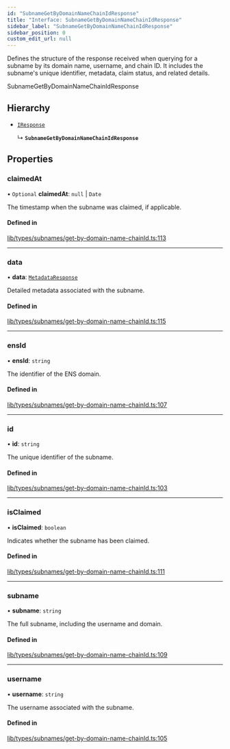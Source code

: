 ```yaml
---
id: "SubnameGetByDomainNameChainIdResponse"
title: "Interface: SubnameGetByDomainNameChainIdResponse"
sidebar_label: "SubnameGetByDomainNameChainIdResponse"
sidebar_position: 0
custom_edit_url: null
---
```


Defines the structure of the response received when querying for a subname by its domain name, username, and chain ID.
It includes the subname's unique identifier, metadata, claim status, and related details.

 SubnameGetByDomainNameChainIdResponse

## Hierarchy

- [`IResponse`](IResponse.md)

  ↳ **`SubnameGetByDomainNameChainIdResponse`**

## Properties

### claimedAt

• `Optional` **claimedAt**: ``null`` \| `Date`

The timestamp when the subname was claimed, if applicable.

#### Defined in

[lib/types/subnames/get-by-domain-name-chainId.ts:113](https://github.com/JustaName-id/JustaName-sdk/blob/0b5bd45/packages/@justaname.id/sdk/src/lib/types/subnames/get-by-domain-name-chainId.ts#L113)

___

### data

• **data**: [`MetadataResponse`](MetadataResponse.md)

Detailed metadata associated with the subname.

#### Defined in

[lib/types/subnames/get-by-domain-name-chainId.ts:115](https://github.com/JustaName-id/JustaName-sdk/blob/0b5bd45/packages/@justaname.id/sdk/src/lib/types/subnames/get-by-domain-name-chainId.ts#L115)

___

### ensId

• **ensId**: `string`

The identifier of the ENS domain.

#### Defined in

[lib/types/subnames/get-by-domain-name-chainId.ts:107](https://github.com/JustaName-id/JustaName-sdk/blob/0b5bd45/packages/@justaname.id/sdk/src/lib/types/subnames/get-by-domain-name-chainId.ts#L107)

___

### id

• **id**: `string`

The unique identifier of the subname.

#### Defined in

[lib/types/subnames/get-by-domain-name-chainId.ts:103](https://github.com/JustaName-id/JustaName-sdk/blob/0b5bd45/packages/@justaname.id/sdk/src/lib/types/subnames/get-by-domain-name-chainId.ts#L103)

___

### isClaimed

• **isClaimed**: `boolean`

Indicates whether the subname has been claimed.

#### Defined in

[lib/types/subnames/get-by-domain-name-chainId.ts:111](https://github.com/JustaName-id/JustaName-sdk/blob/0b5bd45/packages/@justaname.id/sdk/src/lib/types/subnames/get-by-domain-name-chainId.ts#L111)

___

### subname

• **subname**: `string`

The full subname, including the username and domain.

#### Defined in

[lib/types/subnames/get-by-domain-name-chainId.ts:109](https://github.com/JustaName-id/JustaName-sdk/blob/0b5bd45/packages/@justaname.id/sdk/src/lib/types/subnames/get-by-domain-name-chainId.ts#L109)

___

### username

• **username**: `string`

The username associated with the subname.

#### Defined in

[lib/types/subnames/get-by-domain-name-chainId.ts:105](https://github.com/JustaName-id/JustaName-sdk/blob/0b5bd45/packages/@justaname.id/sdk/src/lib/types/subnames/get-by-domain-name-chainId.ts#L105)
